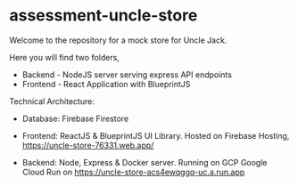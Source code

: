 # assessment-uncle-store

Welcome to the repository for a mock store for Uncle Jack.

Here you will find two folders,

- Backend - NodeJS server serving express API endpoints
- Frontend - React Application with BlueprintJS

Technical Architecture:

- Database: Firebase Firestore
- Frontend: ReactJS & BlueprintJS UI Library. Hosted on Firebase Hosting, https://uncle-store-76331.web.app/

- Backend: Node, Express & Docker server. Running on GCP Google Cloud Run on https://uncle-store-acs4ewqggq-uc.a.run.app
